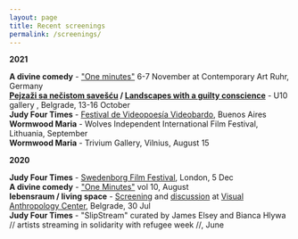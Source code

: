 ```yaml
---
layout: page
title: Recent screenings
permalink: /screenings/
---
```

  
**2021**  

**A divine comedy** - ["One minutes"](http://oneminuteartistfilms.blogspot.com/2020/10/one-minutes-to-screen-at-contemporary.html) 6-7 November at Contemporary Art Ruhr, Germany  
**[Pejzaži sa nečistom savešću](http://u10.rs/2021/pejzazi-sa-necistom-savescu/) / [Landscapes with a guilty conscience](http://u10.rs/2021/landscapes-with-a-guilty-conscience/)** - U10 gallery , Belgrade, 13-16 October  
**Judy Four Times** - [Festival de Videopoesía Videobardo](https://videobardo.wixsite.com/home), Buenos Aires    
**Wormwood Maria** - Wolves Independent International Film Festival, Lithuania, September  
**Wormwood Maria** - Trivium Gallery, Vilnius, August 15  

**2020**

**Judy Four Times** - [Swedenborg Film Festival](https://www.swedenborg.org.uk/events/swedenborg-film-festival-2020/), London, 5 Dec  
**A divine comedy** - ["One Minutes"](http://oneminuteartistfilms.blogspot.com/2020/07/one-minute-volume-ten.html) vol 10, August  
**lebensraum / living space** - [Screening](https://www.facebook.com/events/3367177669984542/) and [discussion](http://www.rastko.co.uk//images/ovekove%C4%8Deno.gif) at [Visual Anthropology Center](https://visualanthropologycenter.com/), Belgrade, 30 Jul  
**Judy Four Times** - "SlipStream" curated by James Elsey and Bianca Hlywa // artists streaming in solidarity with refugee week //, June 
